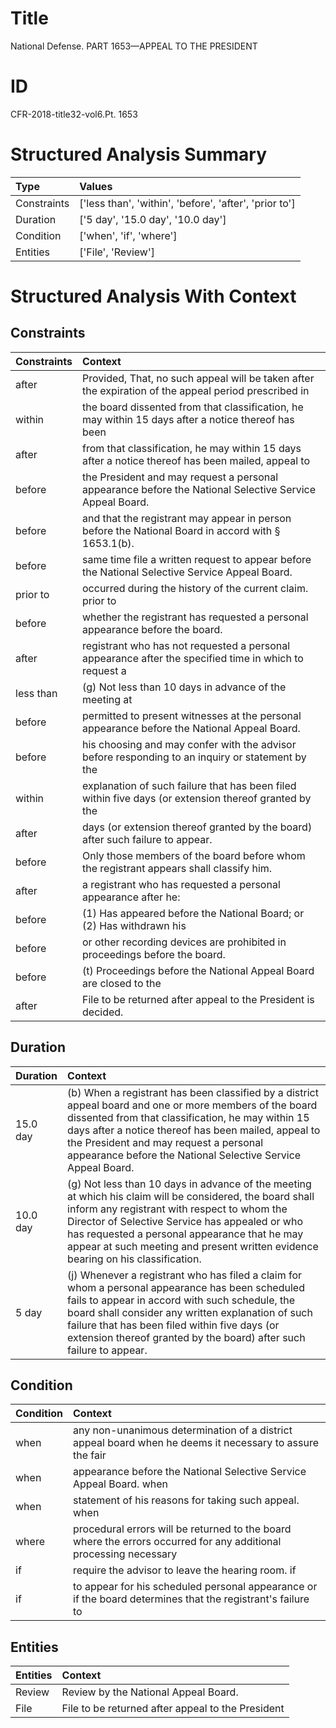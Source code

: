 # Title

 National Defense. PART 1653—APPEAL TO THE PRESIDENT


# ID

 CFR-2018-title32-vol6.Pt. 1653


# Structured Analysis Summary

| Type        | Values                                                 |
|:------------|:-------------------------------------------------------|
| Constraints | ['less than', 'within', 'before', 'after', 'prior to'] |
| Duration    | ['5 day', '15.0 day', '10.0 day']                      |
| Condition   | ['when', 'if', 'where']                                |
| Entities    | ['File', 'Review']                                     |


# Structured Analysis With Context

 


## Constraints

| Constraints   | Context                                                                                                        |
|:--------------|:---------------------------------------------------------------------------------------------------------------|
| after         | Provided, That, no such appeal will be taken after the expiration of the appeal period prescribed in           |
| within        | the board dissented from that classification, he may within 15 days after a notice thereof has been            |
| after         | from that classification, he may within 15 days after a notice thereof has been mailed, appeal to              |
| before        | the President and may request a personal appearance before  the National Selective Service Appeal Board.       |
| before        | and that the registrant may appear in person before  the National Board in accord with &#167;&#8201;1653.1(b). |
| before        | same time file a written request to appear before  the National Selective Service Appeal Board.                |
| prior to      | occurred during the history of the current claim. prior to                                                     |
| before        | whether the registrant has requested a personal appearance before  the board.                                  |
| after         | registrant who has not requested a personal appearance after the specified time in which to request a          |
| less than     | (g) Not  less than 10 days in advance of the meeting at                                                        |
| before        | permitted to present witnesses at the personal appearance before  the National Appeal Board.                   |
| before        | his choosing and may confer with the advisor before responding to an inquiry or statement by the               |
| within        | explanation of such failure that has been filed within five days (or extension thereof granted by the          |
| after         | days (or extension thereof granted by the board) after  such failure to appear.                                |
| before        | Only those members of the board  before  whom the registrant appears shall classify him.                       |
| after         | a registrant who has requested a personal appearance after  he:                                                |
| before        | (1) Has appeared  before the National Board; or (2) Has withdrawn his                                          |
| before        | or other recording devices are prohibited in proceedings before  the board.                                    |
| before        | (t) Proceedings  before the National Appeal Board are closed to the                                            |
| after         | File to be returned  after  appeal to the President is decided.                                                |


## Duration

| Duration   | Context                                                                                                                                                                                                                                                                                                                                        |
|:-----------|:-----------------------------------------------------------------------------------------------------------------------------------------------------------------------------------------------------------------------------------------------------------------------------------------------------------------------------------------------|
| 15.0 day   | (b) When a registrant has been classified by a district appeal board and one or more members of the board dissented from that classification, he may within 15 days after a notice thereof has been mailed, appeal to the President and may request a personal appearance before the National Selective Service Appeal Board.                  |
| 10.0 day   | (g) Not less than 10 days in advance of the meeting at which his claim will be considered, the board shall inform any registrant with respect to whom the Director of Selective Service has appealed or who has requested a personal appearance that he may appear at such meeting and present written evidence bearing on his classification. |
| 5 day      | (j) Whenever a registrant who has filed a claim for whom a personal appearance has been scheduled fails to appear in accord with such schedule, the board shall consider any written explanation of such failure that has been filed within five days (or extension thereof granted by the board) after such failure to appear.                |


## Condition

| Condition   | Context                                                                                                           |
|:------------|:------------------------------------------------------------------------------------------------------------------|
| when        | any non-unanimous determination of a district appeal board when he deems it necessary to assure the fair          |
| when        | appearance before the National Selective Service Appeal Board. when                                               |
| when        | statement of his reasons for taking such appeal. when                                                             |
| where       | procedural errors will be returned to the board where the errors occurred for any additional processing necessary |
| if          | require the advisor to leave the hearing room. if                                                                 |
| if          | to appear for his scheduled personal appearance or if the board determines that the registrant's failure to       |


## Entities

| Entities   | Context                                           |
|:-----------|:--------------------------------------------------|
| Review     | Review  by the National Appeal Board.             |
| File       | File to be returned after appeal to the President |


